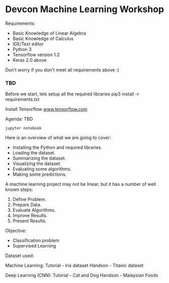 # Devcon Machine Learning Workshop

Requirements:
  * Basic Knowledge of Linear Algebra
  * Basic Knowledge of Calculus
  * IDE/Text editor
  * Python 3
  * Tensorflow version 1.2
  * Keras 2.0 above



Don't worry if you don't meet all requirements above :) 

### TBD

Before we start, lets setup all the required libraries
pip3 install -r requirements.txt

Install Tensorflow
www.tensorflow.com

Agenda:
TBD

```
jupyter notebook 
```

Here is an overview of what we are going to cover:

-  Installing the Python and required libraries.
-  Loading the dataset.
-  Summarizing the dataset.
-  Visualizing the dataset.
-  Evaluating some algorithms.
-  Making some predictions.

A machine learning project may not be linear, but it has a number of well known steps:

1. Define Problem.
2. Prepare Data.
3. Evaluate Algorithms.
4. Improve Results.
5. Present Results.




Objective:
- Classification problem
- Supervised Learning

Dataset used:

Machine Learning:
Tutorial - Iris dataset
Handson  - Titanic dataset

Deep Learning (CNN): 
Tutorial - Cat and Dog 
Handson  - Malaysian Foods 



